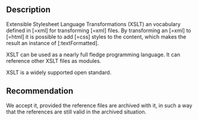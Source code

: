 ## Description

Extensible Stylesheet Language Transformations (XSLT)
an vocabulary defined in [=xml]
for transforming [=xml] files.
By transforming an [=xml] to [=html] it is possible to
add [=css] styles to the content, which makes the result an instance of
[:textFormatted].

XSLT can be used as a nearly full fledge programming language.
It can reference other XSLT files as modules.

XSLT is a widely supported open standard.

## Recommendation

We accept it, provided the reference files are archived with it, in such a way
that the references are still valid in the archived situation.
